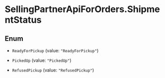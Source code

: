 # SellingPartnerApiForOrders.ShipmentStatus

## Enum


* `ReadyForPickup` (value: `"ReadyForPickup"`)

* `PickedUp` (value: `"PickedUp"`)

* `RefusedPickup` (value: `"RefusedPickup"`)


